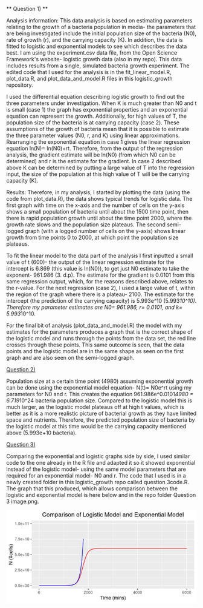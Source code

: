 ** Question 1) **

Analysis information: This data analysis is based on estimating parameters relating to the growth of a bacteria population in media- the parameters that are being investigated include the initial population size of the bacteria (N0), rate of growth (r), and the carrying capacity (K). In addition, the data is fitted to logistic and exponential models to see which describes the data best. I am using the experiment.csv data file, from the Open Science Framework's website- logistic growth data (also in my repo). This data includes results from a single, simulated bacteria growth experiment. The edited code that I used for the analysis is in the fit_linear_model.R, plot_data.R, and plot_data_and_model.R files in this logistic_growth repository. 
 
I used the differential equation describing logistic growth to find out the three parameters under investigation. When K is much greater than N0 and t is small (case 1) the graph has exponential properties and an exponential equation can represent the growth. Additionally, for high values of T, the population size of the bacteria is at carrying capacity (case 2). These assumptions of the growth of bacteria mean that it is possible to estimate the three parameter values (N0, r, and K) using linear approximations. Rearranging the exponential equation in case 1 gives the linear regression equation ln(N)= ln(N0)+rt. Therefore, from the output of the regression analysis, the gradient estimate will be ln(N0) (from which N0 can be determined) and r is the estimate for the gradient. In case 2 described above K can be determined by putting a large value of T into the regression input, the size of the population at this high value of T will be the carrying capacity (K). 

Results: Therefore, in my analysis, I started by plotting the data (using the code from plot_data.R), the data shows typical trends for logistic data. The first graph with time on the x-axis and  the number of cells on the y-axis shows a small population of bacteria until about the 1500 time point, then there is rapid population growth until about the time point 2000, where the growth rate slows and the population size plateaus. The second semi-logged graph (with a logged number of cells on the y-axis) shows linear growth from time points 0 to 2000, at which point the population size plateaus. 

To fit the linear model to the data part of the analysis I first inputted a small value of t (600)- the output of the linear regression estimate for the intercept is 6.869 (this value is ln(N0)), to get just N0 estimate to take the exponent- 961.986 (3. d.p). The estimate for the gradient is 0.0101 from this same regression output, which, for the reasons described above, relates to the r-value. For the next regression (case 2), I used a large value of t, within the region of the graph where there is a plateau- 2100. The estimate for the intercept (the prediction of the carrying capacity) is 5.993e^10 (5.993*10^10). Therefore my parameter estimates are N0= 961.986, r= 0.0101, and k= 5.993*10^10.

For the final bit of analysis (plot_data_and_model.R) the model with my estimates for the parameters produces a graph that is the correct shape of the logistic model and runs through the points from the data set, the red line crosses through these points. This same outcome is seen, that the data points and the logistic model are in the same shape as seen on the first graph and are also seen on the semi-logged graph.

<ins> Question 2) </ins> 

Population size at a certain time point (4980) assuming exponential growth can be done using the exponential model equation- N(t)= N0e^rt using my parameters for N0 and r. This creates the equation 961.986e^0.0101*4980 = 6.719*10^24 bacteria population size. Compared to the logistic model this is much larger, as the logistic model plateaus off at high t values, which is better as it is a more realistic picture of bacterial growth as they have limited space and nutrients. Therefore, the predicted population size of bacteria by the logistic model at this time would be the carrying capacity mentioned above (5.993e+10 bacteria). 

<ins> Question 3) </ins> 

Comparing the exponential and logistic graphs side by side, I used similar code to the one already in the R file and adapted it so it showed exponential instead of the logistic model- using the same model parameters that are required for an exponential model- N0 and r. The code that I used is in a newly created folder in this logistic_growth repo called question 3code.R. The graph that this produced, which allows comparison between the logistic and exponential model is here below and in the repo folder Question 3 image.png.

 <p align="center">
     <img src="https://github.com/Cat13-beep/logistic_growth/blob/main/Question%203%20image.png" width"200" height"100">
  </p>
